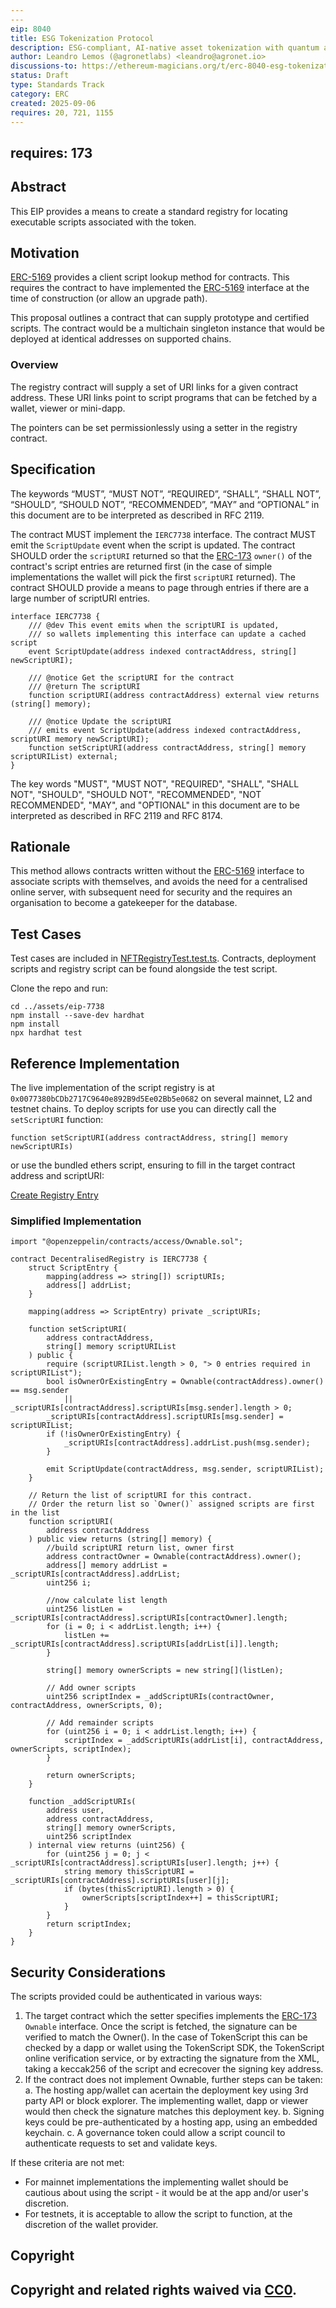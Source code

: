 ```yaml
---
---
eip: 8040
title: ESG Tokenization Protocol
description: ESG-compliant, AI-native asset tokenization with quantum auditability and lifecycle integrity.
author: Leandro Lemos (@agronetlabs) <leandro@agronet.io>
discussions-to: https://ethereum-magicians.org/t/erc-8040-esg-tokenization-protocol/25846
status: Draft
type: Standards Track
category: ERC
created: 2025-09-06
requires: 20, 721, 1155
---
```

requires: 173
---
## Abstract

This EIP provides a means to create a standard registry for locating executable scripts associated with the token.

## Motivation

[ERC-5169](./eip-5169.md) provides a client script lookup method for contracts. This requires the contract to have implemented the [ERC-5169](./eip-5169.md) interface at the time of construction (or allow an upgrade path).

This proposal outlines a contract that can supply prototype and certified scripts. The contract would be a multichain singleton instance that would be deployed at identical addresses on supported chains.

### Overview

The registry contract will supply a set of URI links for a given contract address. These URI links point to script programs that can be fetched by a wallet, viewer or mini-dapp.

The pointers can be set permissionlessly using a setter in the registry contract.

## Specification

The keywords “MUST”, “MUST NOT”, “REQUIRED”, “SHALL”, “SHALL NOT”, “SHOULD”, “SHOULD NOT”, “RECOMMENDED”, “MAY” and “OPTIONAL” in this document are to be interpreted as described in RFC 2119.

The contract MUST implement the `IERC7738` interface.
The contract MUST emit the `ScriptUpdate` event when the script is updated.
The contract SHOULD order the `scriptURI` returned so that the [ERC-173](./eip-173.md) `owner()` of the contract's script entries are returned first (in the case of simple implementations the wallet will pick the first `scriptURI` returned).
The contract SHOULD provide a means to page through entries if there are a large number of scriptURI entries.

```solidity
interface IERC7738 {
    /// @dev This event emits when the scriptURI is updated,
    /// so wallets implementing this interface can update a cached script
    event ScriptUpdate(address indexed contractAddress, string[] newScriptURI);

    /// @notice Get the scriptURI for the contract
    /// @return The scriptURI
    function scriptURI(address contractAddress) external view returns (string[] memory);

    /// @notice Update the scriptURI
    /// emits event ScriptUpdate(address indexed contractAddress, scriptURI memory newScriptURI);
    function setScriptURI(address contractAddress, string[] memory scriptURIList) external;
}
```

The key words "MUST", "MUST NOT", "REQUIRED", "SHALL", "SHALL NOT", "SHOULD", "SHOULD NOT", "RECOMMENDED", "NOT RECOMMENDED", "MAY", and "OPTIONAL" in this document are to be interpreted as described in RFC 2119 and RFC 8174.

## Rationale

This method allows contracts written without the [ERC-5169](./eip-5169.md) interface to associate scripts with themselves, and avoids the need for a centralised online server, with subsequent need for security and the requires an organisation to become a gatekeeper for the database.

## Test Cases

Test cases are included in [NFTRegistryTest.test.ts](../assets/eip-7738/test/NFTRegistryTest.test.ts). Contracts, deployment scripts and registry script can be found alongside the test script.

Clone the repo and run:

```shell
cd ../assets/eip-7738
npm install --save-dev hardhat
npm install
npx hardhat test
```

## Reference Implementation

The live implementation of the script registry is at `0x0077380bCDb2717C9640e892B9d5Ee02Bb5e0682` on several mainnet, L2 and testnet chains. To deploy scripts for use you can directly call the ```setScriptURI``` function:

```solidity
function setScriptURI(address contractAddress, string[] memory newScriptURIs)
```

or use the bundled ethers script, ensuring to fill in the target contract address and scriptURI:

[Create Registry Entry](../assets/eip-7738/scripts/createRegistryEntry.ts)

### Simplified Implementation
```solidity
import "@openzeppelin/contracts/access/Ownable.sol";

contract DecentralisedRegistry is IERC7738 {
    struct ScriptEntry {
        mapping(address => string[]) scriptURIs;
        address[] addrList;
    }

    mapping(address => ScriptEntry) private _scriptURIs;

    function setScriptURI(
        address contractAddress,
        string[] memory scriptURIList
    ) public {
        require (scriptURIList.length > 0, "> 0 entries required in scriptURIList");
        bool isOwnerOrExistingEntry = Ownable(contractAddress).owner() == msg.sender
            || _scriptURIs[contractAddress].scriptURIs[msg.sender].length > 0;
        _scriptURIs[contractAddress].scriptURIs[msg.sender] = scriptURIList;
        if (!isOwnerOrExistingEntry) {
            _scriptURIs[contractAddress].addrList.push(msg.sender);
        }

        emit ScriptUpdate(contractAddress, msg.sender, scriptURIList);
    }

    // Return the list of scriptURI for this contract.
    // Order the return list so `Owner()` assigned scripts are first in the list
    function scriptURI(
        address contractAddress
    ) public view returns (string[] memory) {
        //build scriptURI return list, owner first
        address contractOwner = Ownable(contractAddress).owner();
        address[] memory addrList = _scriptURIs[contractAddress].addrList;
        uint256 i;

        //now calculate list length
        uint256 listLen = _scriptURIs[contractAddress].scriptURIs[contractOwner].length;
        for (i = 0; i < addrList.length; i++) {
            listLen += _scriptURIs[contractAddress].scriptURIs[addrList[i]].length;
        }

        string[] memory ownerScripts = new string[](listLen);

        // Add owner scripts
        uint256 scriptIndex = _addScriptURIs(contractOwner, contractAddress, ownerScripts, 0);

        // Add remainder scripts
        for (uint256 i = 0; i < addrList.length; i++) {
            scriptIndex = _addScriptURIs(addrList[i], contractAddress, ownerScripts, scriptIndex);
        }

        return ownerScripts;
    }

    function _addScriptURIs(
        address user,
        address contractAddress,
        string[] memory ownerScripts,
        uint256 scriptIndex
    ) internal view returns (uint256) {
        for (uint256 j = 0; j < _scriptURIs[contractAddress].scriptURIs[user].length; j++) {
            string memory thisScriptURI = _scriptURIs[contractAddress].scriptURIs[user][j];
            if (bytes(thisScriptURI).length > 0) {
                ownerScripts[scriptIndex++] = thisScriptURI;
            }
        }
        return scriptIndex;
    }
}
```

## Security Considerations

The scripts provided could be authenticated in various ways:

1. The target contract which the setter specifies implements the [ERC-173](./eip-173.md) `Ownable` interface. Once the script is fetched, the signature can be verified to match the Owner(). In the case of TokenScript this can be checked by a dapp or wallet using the TokenScript SDK, the TokenScript online verification service, or by extracting the signature from the XML, taking a keccak256 of the script and ecrecover the signing key address.
2. If the contract does not implement Ownable, further steps can be taken:
 a. The hosting app/wallet can acertain the deployment key using 3rd party API or block explorer. The implementing wallet, dapp or viewer would then check the signature matches this deployment key.
 b. Signing keys could be pre-authenticated by a hosting app, using an embedded keychain.
 c. A governance token could allow a script council to authenticate requests to set and validate keys.

If these criteria are not met:
- For mainnet implementations the implementing wallet should be cautious about using the script - it would be at the app and/or user's discretion.
- For testnets, it is acceptable to allow the script to function, at the discretion of the wallet provider.

## Copyright

Copyright and related rights waived via [CC0](../LICENSE.md).
---
